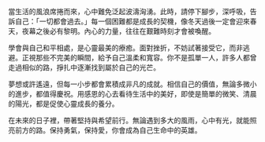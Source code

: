 當生活的風浪席捲而來，心中難免泛起波濤洶湧。此時，請停下腳步，深呼吸，告訴自己：「一切都會過去。」每一個困難都是成長的契機，像冬天過後一定會迎來春天，夜幕之後必有黎明。內心的力量，往往在艱難時刻才會被喚醒。

學會與自己和平相處，是心靈最美的療癒。面對挫折，不妨試著接受它，而非逃避。正視那些不完美的瞬間，給予自己溫柔和寬容。你不是孤單一人，許多人都曾走過相似的路，掙扎中逐漸找到屬於自己的光芒。

夢想或許遙遠，但每一小步都會累積成非凡的成就。相信自己的價值，無論多微小的進步，都值得慶祝。用感恩的心去看待生活中的美好，即使是簡單的微笑、清晨的陽光，都是促使心靈成長的養分。

在未來的日子裡，帶著堅持與希望前行。無論遇到多大的風雨，心中有光，就能照亮前方的路。保持勇氣，保持愛，你會成為自己生命中的英雄。